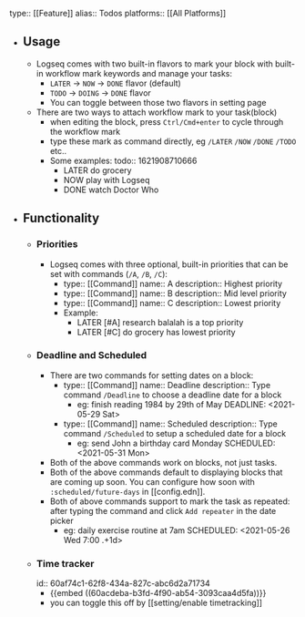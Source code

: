 type:: [[Feature]]
alias:: Todos
platforms:: [[All Platforms]]

- ## Usage
	- Logseq comes with two built-in flavors to mark your block with built-in workflow mark keywords and manage your tasks:
	  + `LATER` -> `NOW` -> `DONE` flavor (default)
	  + `TODO` -> `DOING` -> `DONE` flavor 
	  + You can toggle between those two flavors in setting page
	- There are two ways to attach workflow mark to your task(block)
		- when editing the block, press `Ctrl/Cmd+enter` to cycle through the workflow mark
		- type these mark as command directly, eg `/LATER` `/NOW` `/DONE` `/TODO` etc..
		- Some examples:
		  todo:: 1621908710666
			- LATER do grocery
			- NOW play with Logseq
			- DONE watch Doctor Who
- ## Functionality
	- ### Priorities
		- Logseq comes with three optional, built-in priorities that can be set with commands (`/A`, `/B`, `/C`):
			- type:: [[Command]]
			  name:: A
			  description:: Highest priority
			- type:: [[Command]]
			  name:: B
			  description:: Mid level priority
			- type:: [[Command]]
			  name:: C
			  description:: Lowest priority
			- Example:
				- LATER [#A] research balalah is a top priority
				- LATER [#C] do grocery has lowest priority
	- ### Deadline and Scheduled
		- There are two commands for setting dates on a block:
			- type:: [[Command]]
			  name:: Deadline
			  description:: Type command `/Deadline` to choose a deadline date for a block
				- eg: finish reading 1984 by 29th of May
				  DEADLINE: <2021-05-29 Sat>
			- type:: [[Command]]
			  name:: Scheduled
			  description:: Type command `/Scheduled` to setup a scheduled date for a block
				- eg: send John a birthday card Monday
				  SCHEDULED: <2021-05-31 Mon>
		- Both of the above commands work on blocks, not just tasks.
		- Both of the above commands default to displaying blocks that are coming up soon. You can configure how soon with `:scheduled/future-days`  in [[config.edn]].
		- Both of above commands support to mark the task as repeated:
		  after typing the command and click `Add repeater` in the date picker
			- eg: daily exercise routine at 7am
			  SCHEDULED: <2021-05-26 Wed 7:00 .+1d>
	- ### Time tracker
	  id:: 60af74c1-62f8-434a-827c-abc6d2a71734
		- {{embed ((60acdeba-b3fd-4f90-ab54-3093caa4d5fa))}}
		- you can toggle this off by [[setting/enable timetracking]]
